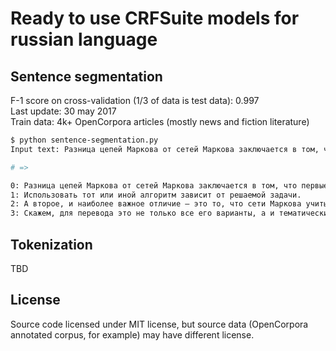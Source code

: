 # Ready to use CRFSuite models for russian language

## Sentence segmentation

F-1 score on cross-validation (1/3 of data is test data): 0.997  
Last update: 30 may 2017  
Train data: 4k+ OpenCorpora articles (mostly news and fiction literature)  

```bash
$ python sentence-segmentation.py 
Input text: Разница цепей Маркова от сетей Маркова заключается в том, что первые генеративны (т.е. предсказывают вероятность следующего шага), а вторые — дискриминатины, т.е. рассчитывают вероятность текущего состояния. Использовать тот или иной алгоритм зависит от решаемой задачи. А второе, и наиболее важное отличие — это то, что сети Маркова учитывают не только шаг (два и т.д.) вправо-влево по какому-либо из параметров, а по пучку взаимосвязанных параметров. Скажем, для перевода это не только все его варианты, а и тематический контекст перевода, синтаксис и пр.

# =>

0: Разница цепей Маркова от сетей Маркова заключается в том, что первые генеративны (т.е. предсказывают вероятность следующего шага), а вторые — дискриминатины, т.е. рассчитывают вероятность текущего состояния.
1: Использовать тот или иной алгоритм зависит от решаемой задачи.
2: А второе, и наиболее важное отличие — это то, что сети Маркова учитывают не только шаг (два и т.д.) вправо-влево по какому-либо из параметров, а по пучку взаимосвязанных параметров.
3: Скажем, для перевода это не только все его варианты, а и тематический контекст перевода, синтаксис и пр.
```

## Tokenization

TBD

## License

Source code licensed under MIT license, but source data (OpenCorpora annotated corpus, for example) may have different license.
